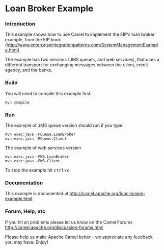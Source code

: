 # Loan Broker Example

### Introduction
This example shows how to use Camel to implement the EIP's loan broker example,
from the EIP book (http://www.enterpriseintegrationpatterns.com/SystemManagementExample.html).

The example has two versions (JMS queues, and web services),
that uses a different transport for exchanging messages between
the client, credit agency, and the banks.

### Build

You will need to compile this example first:

	mvn compile

### Run

The example of JMS queue version should run if you type

	mvn exec:java -PQueue.LoanBroker
	mvn exec:java -PQueue.Client

The example of web services version

	mvn exec:java -PWS.LoanBroker
	mvn exec:java -PWS.Client

To stop the example hit <kbd>ctrl</kbd>+<kbd>c</kbd>

### Documentation

This example is documented at
  <http://camel.apache.org/loan-broker-example.html>

### Forum, Help, etc

If you hit an problems please let us know on the Camel Forums
	<http://camel.apache.org/discussion-forums.html>

Please help us make Apache Camel better - we appreciate any feedback you may
have.  Enjoy!
